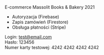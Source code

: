 E-commerce Massolit Books & Bakery 2021

- Autoryzacja (Firebase)
- Zapis zamówień (Firestore)
- Obsługa płatności (Stripe)

Login: test@email.com<br/>
Hasło: 123456<br/>
Numer karty testowej: 4242 4242 4242 4242
